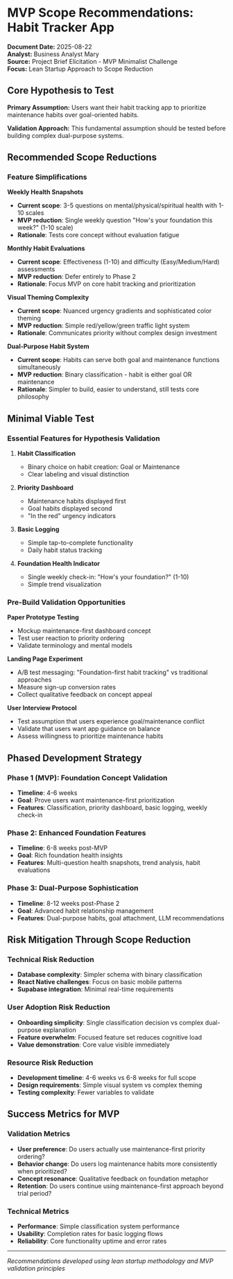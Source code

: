 # MVP Scope Recommendations: Habit Tracker App

**Document Date:** 2025-08-22  
**Analyst:** Business Analyst Mary  
**Source:** Project Brief Elicitation - MVP Minimalist Challenge  
**Focus:** Lean Startup Approach to Scope Reduction

## Core Hypothesis to Test

**Primary Assumption:** Users want their habit tracking app to prioritize maintenance habits over goal-oriented habits.

**Validation Approach:** This fundamental assumption should be tested before building complex dual-purpose systems.

## Recommended Scope Reductions

### Feature Simplifications

**Weekly Health Snapshots**
- **Current scope**: 3-5 questions on mental/physical/spiritual health with 1-10 scales
- **MVP reduction**: Single weekly question "How's your foundation this week?" (1-10 scale)
- **Rationale**: Tests core concept without evaluation fatigue

**Monthly Habit Evaluations**
- **Current scope**: Effectiveness (1-10) and difficulty (Easy/Medium/Hard) assessments
- **MVP reduction**: Defer entirely to Phase 2
- **Rationale**: Focus MVP on core habit tracking and prioritization

**Visual Theming Complexity**
- **Current scope**: Nuanced urgency gradients and sophisticated color theming
- **MVP reduction**: Simple red/yellow/green traffic light system
- **Rationale**: Communicates priority without complex design investment

**Dual-Purpose Habit System**
- **Current scope**: Habits can serve both goal and maintenance functions simultaneously
- **MVP reduction**: Binary classification - habit is either goal OR maintenance
- **Rationale**: Simpler to build, easier to understand, still tests core philosophy

## Minimal Viable Test

### Essential Features for Hypothesis Validation

1. **Habit Classification**
   - Binary choice on habit creation: Goal or Maintenance
   - Clear labeling and visual distinction

2. **Priority Dashboard**
   - Maintenance habits displayed first
   - Goal habits displayed second
   - "In the red" urgency indicators

3. **Basic Logging**
   - Simple tap-to-complete functionality
   - Daily habit status tracking

4. **Foundation Health Indicator**
   - Single weekly check-in: "How's your foundation?" (1-10)
   - Simple trend visualization

### Pre-Build Validation Opportunities

**Paper Prototype Testing**
- Mockup maintenance-first dashboard concept
- Test user reaction to priority ordering
- Validate terminology and mental models

**Landing Page Experiment**
- A/B test messaging: "Foundation-first habit tracking" vs traditional approaches
- Measure sign-up conversion rates
- Collect qualitative feedback on concept appeal

**User Interview Protocol**
- Test assumption that users experience goal/maintenance conflict
- Validate that users want app guidance on balance
- Assess willingness to prioritize maintenance habits

## Phased Development Strategy

### Phase 1 (MVP): Foundation Concept Validation
- **Timeline**: 4-6 weeks
- **Goal**: Prove users want maintenance-first prioritization
- **Features**: Classification, priority dashboard, basic logging, weekly check-in

### Phase 2: Enhanced Foundation Features
- **Timeline**: 6-8 weeks post-MVP
- **Goal**: Rich foundation health insights
- **Features**: Multi-question health snapshots, trend analysis, habit evaluations

### Phase 3: Dual-Purpose Sophistication
- **Timeline**: 8-12 weeks post-Phase 2
- **Goal**: Advanced habit relationship management
- **Features**: Dual-purpose habits, goal attachment, LLM recommendations

## Risk Mitigation Through Scope Reduction

### Technical Risk Reduction
- **Database complexity**: Simpler schema with binary classification
- **React Native challenges**: Focus on basic mobile patterns
- **Supabase integration**: Minimal real-time requirements

### User Adoption Risk Reduction
- **Onboarding simplicity**: Single classification decision vs complex dual-purpose explanation
- **Feature overwhelm**: Focused feature set reduces cognitive load
- **Value demonstration**: Core value visible immediately

### Resource Risk Reduction
- **Development timeline**: 4-6 weeks vs 6-8 weeks for full scope
- **Design requirements**: Simple visual system vs complex theming
- **Testing complexity**: Fewer variables to validate

## Success Metrics for MVP

### Validation Metrics
- **User preference**: Do users actually use maintenance-first priority ordering?
- **Behavior change**: Do users log maintenance habits more consistently when prioritized?
- **Concept resonance**: Qualitative feedback on foundation metaphor
- **Retention**: Do users continue using maintenance-first approach beyond trial period?

### Technical Metrics
- **Performance**: Simple classification system performance
- **Usability**: Completion rates for basic logging flows
- **Reliability**: Core functionality uptime and error rates

---

*Recommendations developed using lean startup methodology and MVP validation principles*